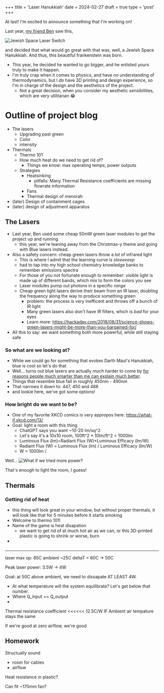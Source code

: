 +++
title = 'Laser Hanukkiah'
date = 2024-02-27
draft = true
type = 'post'
+++

At last! I'm excited to announce something that I'm working on!

Last year, [my friend Ben](https://www.benvlehmann.com/about) saw this, 

![Jewish Space Laser Switch](/static/images/JewishSpaceLaser.png)

and decided that what would go great with that was, well, a Jewish Space Hanukkiah. And thus, this beautiful frankenstein was born.

- This year, he decided he wanted to go bigger, and he enlisted yours truly to make it happen. 
- I'm truly crap when it comes to physics, and have *no* understanding of thermodynamics, but I *do* have 3D printing and design experience, so I'm in charge of the design and the aesthetics of the project.
  - Not a great decision, when you consider my aesthetic sensibilities, which are very utilitarian 😂

# Outline of project blog
- The lasers
  - Upgrading past green
  - Color
  - intensity
- Thermals
  - Thermo 101
  - How much heat do we need to get rid of?
    - Things we know: max operating temps, power outputs
  - Strategies
    - Heatsinking
      - pitfalls: Many Thermal Resistance coefficients are missing flowrate information
    - Fans
    - Thermal design of menorah
- (later) Design of containment cages
- (later) design of adjustment apparatus

## The Lasers
- Last year, Ben used some cheap 50mW green laser modules to get the project up and running
  - this year, we're leaning away from the Christmas-y theme and going with Blue lasers instead.
- Also a safety concern: cheap green lasers throw a *lot* of infrared light
  - This is where I admit that the learning curve is *steeeeeep*
  - had to tap into my high school chemistry knowledge banks to remember emissions spectra
  - For those of you not fortunate enough to remember: visible light is made up of different bands, which mix to form the colors you see
  - Laser modules pump out photons in a specific *range*
  - Cheap green light lasers derive their beam from an IR laser, doubling the frequency along the way to produce something green
    - problem: the process is very inefficent and throws off a bunch of IR light
    - Many green lasers also don't have IR filters, which is *bad* for your eyes
    - Learn more: https://hackaday.com/2018/08/31/science-shows-green-lasers-might-be-more-than-you-bargained-for/
- All this to say: we want something both more powerful, while still staying safe

### So what are we looking at?
- While we could go for something that evokes Darth Maul's Hanukkiah, blue is cool so let's do that
- Well... turns out blue lasers are actually *much* harder to come by [for reasons people much smarter than me can explain much better](https://www.youtube.com/watch?v=AF8d72mA41M&ab_channel=Veritasium).
- Things that resemble blue fall in roughly 450nm - 490nm
- That narrows it down to: 447, 450 and 488
- and lookie here, we've got some options!

### How bright do we want to be?
- One of my favorite XKCD comics is very appropos here: https://what-if.xkcd.com/13/
- Goal: light a room with this thing
  - ChatGPT says you want ~10-20 lm/sq^2
  - Let's say it's a 10x10 room, 100ft^2 * 10lm/ft^2 = 1000lm
  - Luminous Flux (lm)=Radiant Flux (W)×Luminous Efficacy (lm/W)
  - Radiant Flux (W) = Luminous Flux (lm) / Luminous Efficacy (lm/W)
  - W = 1000lm / 

Well...
![What if we tried more power?](https://what-if.xkcd.com/imgs/a/13/laser_pointer_more_power.png)

That's enough to light the room, I guess!

## Thermals
### Getting rid of heat
- this thing will look great in your window, but without proper thermals, it will look like that for 5 minutes before it starts smoking
- Welcome to thermo 101!
- Name of the game is heat disapation
  - we want to get rid of at much hot air as we can, or this 3D-printed plastic is going to shrink or worse, burn
- 

### 




---
laser max op: 85C
ambient ~25C
deltaT = 60C -> 50C

Peak laser power: 3.5W -> 4W

Goal: at 50C above ambient, we need to dissapate AT LEAST 4W.
- At what temperature will the system equilibrate? Let's get below that number.
- Where Q_input == Q_output
- 

Thermal resistance coefficient <<<<<< 12.5C/W IF Ambient air tempature stays the same

If we're good at zero airflow, we're good

## Homework
Structually sound
- room for cables
- airflow

Heat resistance in plastic?

Can fit ~170mm fan?